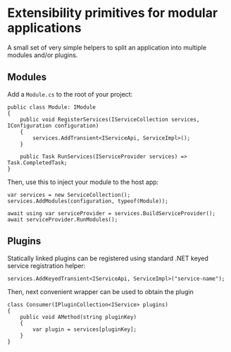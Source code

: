 # Extensibility primitives for modular applications

A small set of very simple helpers to split an application into multiple modules and/or plugins.

## Modules

Add a `Module.cs` to the root of your project:
```
public class Module: IModule
{
    public void RegisterServices(IServiceCollection services, IConfiguration configuration)
    {
        services.AddTransient<IServiceApi, ServiceImpl>();
    }

    public Task RunServices(IServiceProvider services) => Task.CompletedTask;
}
```

Then, use this to inject your module to the host app:
```
var services = new ServiceCollection();
services.AddModules(configuration, typeof(Module));

await using var serviceProvider = services.BuildServiceProvider();
await serviceProvider.RunModules();

```

## Plugins

Statically linked plugins can be registered using standard .NET keyed service registration helper:
```
services.AddKeyedTransient<IServiceApi, ServiceImpl>("service-name");
```

Then, next convenient wrapper can be used to obtain the plugin

```
class Consumer(IPluginCollection<IService> plugins)
{
    public void AMethod(string pluginKey)
    {
        var plugin = services[pluginKey];
    }
}
```

